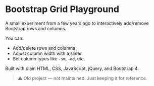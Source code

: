 # Bootstrap Grid Playground

A small experiment from a few years ago to interactively add/remove Bootstrap rows and columns.

You can:
- Add/delete rows and columns
- Adjust column width with a slider
- Set column types like `-sm`, `-md`, etc.

Built with plain HTML, CSS, JavaScript, jQuery, and Bootstrap 4.

> ⚠️ Old project — not maintained. Just keeping it for reference.
